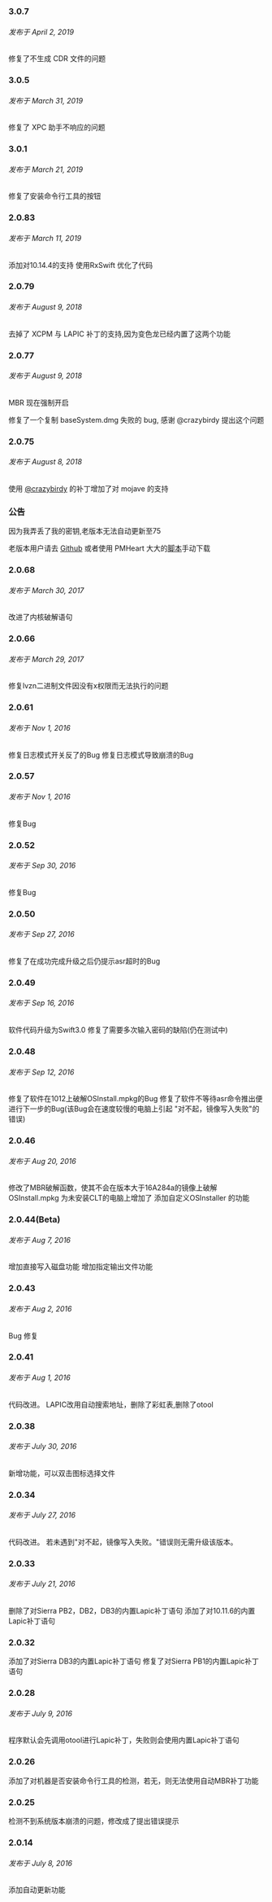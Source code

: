 ### 3.0.7
###### 发布于 April 2, 2019
修复了不生成 CDR 文件的问题

### 3.0.5
###### 发布于 March 31, 2019
修复了 XPC 助手不响应的问题

### 3.0.1
###### 发布于 March 21, 2019
修复了安装命令行工具的按钮

### 2.0.83
###### 发布于 March 11, 2019
添加对10.14.4的支持
使用RxSwift 优化了代码

### 2.0.79
###### 发布于 August 9, 2018
去掉了 XCPM 与 LAPIC 补丁的支持,因为变色龙已经内置了这两个功能

### 2.0.77
###### 发布于 August 9, 2018
MBR 现在强制开启

修复了一个复制 baseSystem.dmg 失败的 bug, 感谢 @crazybirdy 提出这个问题

### 2.0.75
###### 发布于 August 8, 2018
使用 [@crazybirdy](https://www.insanelymac.com/forum/files/file/944-mojave-mbr-hfs-firmware-check-patch/) 的补丁增加了对 mojave 的支持
### 公告
因为我弄丢了我的密钥,老版本无法自动更新至75

老版本用户请去 [Github](https://github.com/arslan2012/Lazy-Hackintosh-Image-Generator) 或者使用 PMHeart 大大的[脚本](http://bbs.pcbeta.com/viewthread-1694153-1-1.html)手动下载

### 2.0.68
###### 发布于 March 30, 2017
改进了内核破解语句

### 2.0.66
###### 发布于 March 29, 2017
修复lvzn二进制文件因没有x权限而无法执行的问题

### 2.0.61
###### 发布于 Nov 1, 2016
修复日志模式开关反了的Bug
修复日志模式导致崩溃的Bug

### 2.0.57
###### 发布于 Nov 1, 2016
修复Bug

### 2.0.52
###### 发布于 Sep 30, 2016
修复Bug

### 2.0.50
###### 发布于 Sep 27, 2016
修复了在成功完成升级之后仍提示asr超时的Bug

### 2.0.49
###### 发布于 Sep 16, 2016
软件代码升级为Swift3.0
修复了需要多次输入密码的缺陷(仍在测试中)

### 2.0.48
###### 发布于 Sep 12, 2016
修复了软件在1012上破解OSInstall.mpkg的Bug
修复了软件不等待asr命令推出便进行下一步的Bug(该Bug会在速度较慢的电脑上引起 "对不起，镜像写入失败"的错误)

### 2.0.46
###### 发布于 Aug 20, 2016
修改了MBR破解函数，使其不会在版本大于16A284a的镜像上破解OSInstall.mpkg
为未安装CLT的电脑上增加了 添加自定义OSInstaller 的功能

### 2.0.44(Beta)
###### 发布于 Aug 7, 2016
增加直接写入磁盘功能
增加指定输出文件功能

### 2.0.43
###### 发布于 Aug 2, 2016
Bug 修复

### 2.0.41
###### 发布于 Aug 1, 2016
代码改进。
LAPIC改用自动搜索地址，删除了彩虹表,删除了otool

### 2.0.38
###### 发布于 July 30, 2016
新增功能，可以双击图标选择文件

### 2.0.34
###### 发布于 July 27, 2016
代码改进。
若未遇到"对不起，镜像写入失败。"错误则无需升级该版本。

### 2.0.33
###### 发布于 July 21, 2016
删除了对Sierra PB2，DB2，DB3的内置Lapic补丁语句
添加了对10.11.6的内置Lapic补丁语句

### 2.0.32
添加了对Sierra DB3的内置Lapic补丁语句
修复了对Sierra PB1的内置Lapic补丁语句

### 2.0.28
###### 发布于 July 9, 2016
程序默认会先调用otool进行Lapic补丁，失败则会使用内置Lapic补丁语句

### 2.0.26
添加了对机器是否安装命令行工具的检测，若无，则无法使用自动MBR补丁功能

### 2.0.25
检测不到系统版本崩溃的问题，修改成了提出错误提示

### 2.0.14
###### 发布于 July 8, 2016
添加自动更新功能
